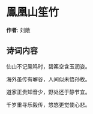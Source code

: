 # 鳯凰山笙竹

**作者**: 刘敞

## 诗词内容

仙山不记鳯鸣时，碧筿空含玉润姿。

海外虽传有嶰谷，人间似未悟孙枚。

道家正贵知音少，野处还于静节宜。

千岁重寻乐毅传，悠悠更觉使心悲。


